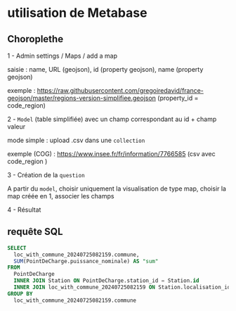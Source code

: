 # utilisation de Metabase

## Choroplethe

1 - Admin settings / Maps / add a map

saisie : name, URL (geojson), id (property geojson), name (property geojson)

exemple : https://raw.githubusercontent.com/gregoiredavid/france-geojson/master/regions-version-simplifiee.geojson (property_id = code_region)

2 - `Model` (table simplifiée) avec un champ correspondant au id + champ valeur

mode simple : upload .csv dans une `collection`

exemple (COG) : https://www.insee.fr/fr/information/7766585 (csv avec code_region )

3 - Création de la `question`

A partir du `model`, choisir uniquement la visualisation de type map, choisir la map créée en 1, associer les champs

4 - Résultat

## requête SQL

```sql
SELECT
  loc_with_commune_20240725082159.commune,
  SUM(PointDeCharge.puissance_nominale) AS "sum"
FROM
  PointDeCharge
  INNER JOIN Station ON PointDeCharge.station_id = Station.id
  INNER JOIN loc_with_commune_20240725082159 ON Station.localisation_id :: text = loc_with_commune_20240725082159.id
GROUP BY
  loc_with_commune_20240725082159.commune
  ```
